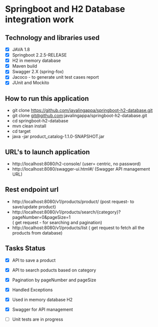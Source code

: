 # Springboot and  H2 Database integration work

 ## Technology and libraries used ##
 
 - [x] JAVA 1.8
 - [x] Springboot 2.2.5-RELEASE
 - [x] H2 in memory database
 - [x] Maven build
 - [x] Swagger 2.X (spring-fox)
 - [x] Jacoco - to generate unit test cases report
 - [x] JUnit and Mockito

## How to run this application ##
 * git clone https://github.com/javalingappa/springboot-h2-database.git
 * git clone git@github.com:javalingappa/springboot-h2-database.git
 * cd springboot-h2-database
 * mvn clean install
 * cd target 
 * java -jar  product_catalog-1.1.0-SNAPSHOT.jar
 
 ## URL's to launch application ##
 * http://localhost:8080/h2-console/   (user= centric, no password)
 * http://localhost:8080/swagger-ui.html#/  (Swagger API management URL)
 
 ## Rest endpoint url ##
 * http://localhost:8080/v1/products/product/  (post request- to save/update product)
 * http://localhost:8080/v1/products/search/{category}?pageNumber=0&pageSize=1  
            ( get request - for searching and pagination)
 * http://localhost:8080/v1/products/list   ( get request to fetch all the products from database)
 
 
 ## Tasks Status ##
 
 - [x] API to save a product
 - [x] API to search poducts based on category
 - [x] Pagination by pageNumber and pageSize
 - [x] Handled Exceptions
 - [x] Used in memory database H2
 - [x] Swagger for API management
 - [ ] Unit tests are in progress

 
